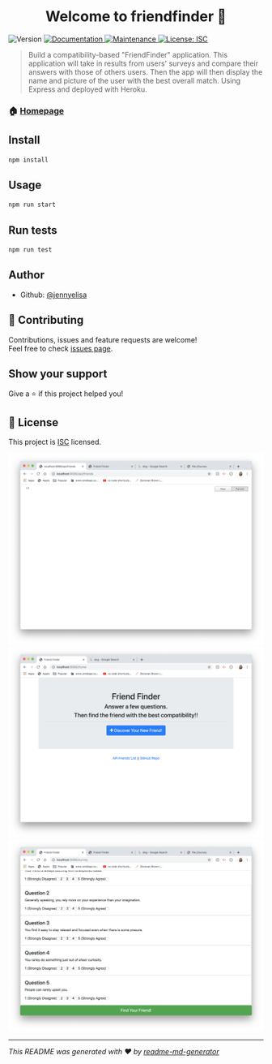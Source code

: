 <h1 align="center">Welcome to friendfinder 👋</h1>
<p>
  <img alt="Version" src="https://img.shields.io/badge/version-1.0.0-blue.svg?cacheSeconds=2592000" />
  <a href="https://github.com/jennyelisa/friendfinder#readme">
    <img alt="Documentation" src="https://img.shields.io/badge/documentation-yes-brightgreen.svg" target="_blank" />
  </a>
  <a href="https://github.com/jennyelisa/friendfinder/graphs/commit-activity">
    <img alt="Maintenance" src="https://img.shields.io/badge/Maintained%3F-yes-green.svg" target="_blank" />
  </a>
  <a href="https://github.com/jennyelisa/friendfinder/blob/master/LICENSE">
    <img alt="License: ISC" src="https://img.shields.io/badge/License-ISC-yellow.svg" target="_blank" />
  </a>
</p>

> Build a compatibility-based &#34;FriendFinder&#34; application. This application will take in results from users' surveys and compare their answers with those of others users. Then the app will then display the name and picture of the user with the best overall match. Using Express and deployed with Heroku.

### 🏠 [Homepage](https://github.com/jennyelisa/friendfinder#readme)

## Install

```sh
npm install
```

## Usage

```sh
npm run start
```

## Run tests

```sh
npm run test
```

## Author

* Github: [@jennyelisa](https://github.com/jennyelisa)

## 🤝 Contributing

Contributions, issues and feature requests are welcome!<br />Feel free to check [issues page](https://github.com/jennyelisa/friendfinder/issues).

## Show your support

Give a ⭐️ if this project helped you!

## 📝 License

This project is [ISC](https://github.com/jennyelisa/friendfinder/blob/master/LICENSE) licensed.


<img src="friendsAPI.png">
<img src="home.png">
<img src="survey.png">


***
_This README was generated with ❤️ by [readme-md-generator](https://github.com/kefranabg/readme-md-generator)_
